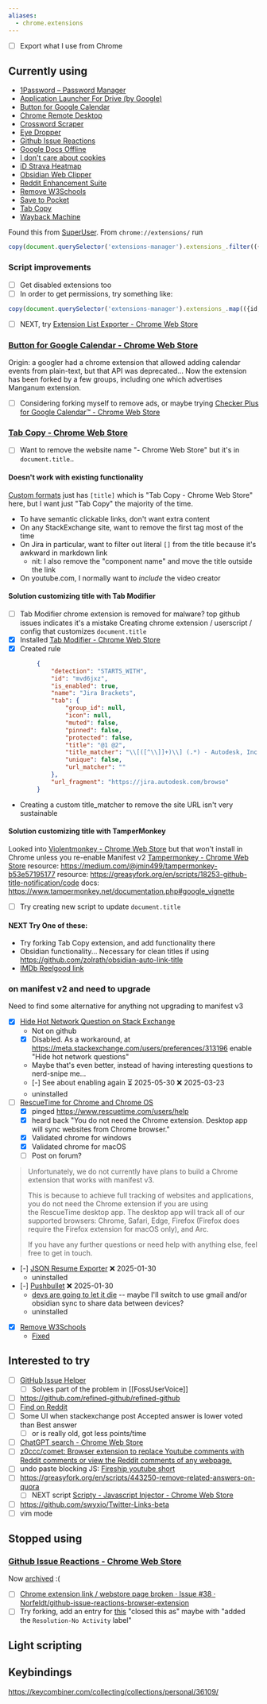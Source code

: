 ```yaml
---
aliases:
  - chrome.extensions
---
```

- [ ] Export what I use from Chrome

## Currently using

- [1Password – Password Manager](https://chromewebstore.google.com/detail/aeblfdkhhhdcdjpifhhbdiojplfjncoa)
- [Application Launcher For Drive (by Google)](https://chromewebstore.google.com/detail/lmjegmlicamnimmfhcmpkclmigmmcbeh)
- [Button for Google Calendar](https://chromewebstore.google.com/detail/lfjnmopldodmmdhddmeacgjnjeakjpki)
- [Chrome Remote Desktop](https://chromewebstore.google.com/detail/inomeogfingihgjfjlpeplalcfajhgai)
- [Crossword Scraper](https://chromewebstore.google.com/detail/lmneijnoafbpnfdjabialjehgohpmcpo)
- [Eye Dropper](https://chromewebstore.google.com/detail/hmdcmlfkchdmnmnmheododdhjedfccka)
- [Github Issue Reactions](https://chromewebstore.google.com/detail/enekincdenmmbpgkbhflknhaphpajnfd)
- [Google Docs Offline](https://chromewebstore.google.com/detail/ghbmnnjooekpmoecnnnilnnbdlolhkhi)
- [I don't care about cookies](https://chromewebstore.google.com/detail/fihnjjcciajhdojfnbdddfaoknhalnja)
- [iD Strava Heatmap](https://chromewebstore.google.com/detail/eglbcifjafncknmpmnelckombmgddlco)
- [Obsidian Web Clipper](https://chromewebstore.google.com/detail/cnjifjpddelmedmihgijeibhnjfabmlf)
- [Reddit Enhancement Suite](https://chromewebstore.google.com/detail/kbmfpngjjgdllneeigpgjifpgocmfgmb)
- [Remove W3Schools](https://chromewebstore.google.com/detail/gohnadkcefpdhblajddfnhapimpdjkje)
- [Save to Pocket](https://chromewebstore.google.com/detail/niloccemoadcdkdjlinkgdfekeahmflj)
- [Tab Copy](https://chromewebstore.google.com/detail/micdllihgoppmejpecmkilggmaagfdmb)
- [Wayback Machine](https://chromewebstore.google.com/detail/fpnmgdkabkmnadcjpehmlllkndpkmiak)

Found this from [SuperUser](https://superuser.com/questions/1164152/get-a-list-of-installed-chrome-extensions). From `chrome://extensions/` run

```js
copy(document.querySelector('extensions-manager').extensions_.filter(({state}) => state !== 'DISABLED').map(({name, webStoreUrl}) => `- [${name}](${webStoreUrl})`).join("\n"))
```

### Script improvements

- [ ] Get disabled extensions too
- [ ] In order to get permissions, try something like:
```js
copy(document.querySelector('extensions-manager').extensions_.map(({id, name, state, webStoreUrl, permissions}) => ({id, name, state, webStoreUrl, perms: permissions.simplePermissions.map(simple => simple.message)})))
```
- [ ] NEXT, try [Extension List Exporter - Chrome Web Store](https://chromewebstore.google.com/detail/extension-list-exporter/bhhfnfghihjhloegfchnfhcknbpdfmle)
### [Button for Google Calendar - Chrome Web Store](https://chromewebstore.google.com/detail/button-for-google-calenda/lfjnmopldodmmdhddmeacgjnjeakjpki)
Origin: a googler had a chrome extension that allowed adding calendar events from plain-text, but that API was deprecated...
Now the extension has been forked by a few groups, including one which advertises Manganum extension.
- [ ] Considering forking myself to remove ads, or maybe trying [Checker Plus for Google Calendar™ - Chrome Web Store](https://chromewebstore.google.com/detail/checker-plus-for-google-c/hkhggnncdpfibdhinjiegagmopldibha)
### [Tab Copy - Chrome Web Store](https://chromewebstore.google.com/detail/tab-copy/micdllihgoppmejpecmkilggmaagfdmb)
- [ ] Want to remove the website name "- Chrome Web Store" but it's in `document.title`..
#### Doesn't work with existing functionality
[Custom formats](https://tabcopy.com/docs/formats/custom-formats/)  just has `[title]` which is "Tab Copy - Chrome Web Store" here, but I want just "Tab Copy" the majority of the time.
- To have semantic clickable links, don't want extra content
- On any StackExchange site, want to remove the first tag most of the time
- On Jira in particular, want to filter out literal `[]` from the title because it's awkward in markdown link
	- nit: I also remove the "component name" and move the title outside the link
- On youtube.com, I normally want to *include* the video creator
#### Solution customizing title with Tab Modifier 
- [ ] Tab Modifier chrome extension is removed for malware? top github issues indicates it's a mistake
Creating chrome extension / userscript / config that customizes `document.title` 
- [x] Installed [Tab Modifier - Chrome Web Store](https://chromewebstore.google.com/detail/tab-modifier/hcbgadmbdkiilgpifjgcakjehmafcjai?hl=en)
- [x] Created rule
```json
        {
            "detection": "STARTS_WITH",
            "id": "mvd6jxz",
            "is_enabled": true,
            "name": "Jira Brackets",
            "tab": {
                "group_id": null,
                "icon": null,
                "muted": false,
                "pinned": false,
                "protected": false,
                "title": "@1 @2",
                "title_matcher": "\\[([^\\]]+)\\] (.*) - Autodesk, Inc. JIRA",
                "unique": false,
                "url_matcher": ""
            },
            "url_fragment": "https://jira.autodesk.com/browse"
        }
```
- Creating a custom title_matcher to remove the site URL isn't very sustainable
#### Solution customizing title with TamperMonkey
Looked into [Violentmonkey - Chrome Web Store](https://chromewebstore.google.com/detail/violentmonkey/jinjaccalgkegednnccohejagnlnfdag) but that won't install in Chrome unless you re-enable Manifest v2
[Tampermonkey - Chrome Web Store](https://chromewebstore.google.com/detail/tampermonkey/dhdgffkkebhmkfjojejmpbldmpobfkfo)
resource: https://medium.com/@jmin499/tampermonkey-b53e57195177
resource: https://greasyfork.org/en/scripts/18253-github-title-notification/code
docs: https://www.tampermonkey.net/documentation.php#google_vignette
- [ ] Try creating new script to update `document.title`

#### NEXT Try One of these:
- Try forking Tab Copy extension, and add functionality there
- Obsidian functionality... Necessary for clean titles if using https://github.com/zolrath/obsidian-auto-link-title
- [IMDb Reelgood link](https://greasyfork.org/en/scripts/454802-imdb-reelgood-link)

### on manifest v2 and need to upgrade
Need to find some alternative for anything not upgrading to manifest v3
- [x] [Hide Hot Network Question on Stack Exchange](https://chromewebstore.google.com/detail/hide-hot-network-question/jommfgnflipjalbpbgcfghdpoeijpoab)
	- Not on github
	- [x] Disabled. As a workaround, at https://meta.stackexchange.com/users/preferences/313196 enable "Hide hot network questions"
	- Maybe that's even better, instead of having interesting questions to nerd-snipe me...
	- [-] See about enabling again ⏳ 2025-05-30 ❌ 2025-03-23
	- uninstalled
- [ ] [RescueTime for Chrome and Chrome OS](https://chromewebstore.google.com/detail/rescuetime-for-chrome-and/bdakmnplckeopfghnlpocafcepegjeap)
	- [x] pinged https://www.rescuetime.com/users/help
	- [x] heard back "You do not need the Chrome extension. Desktop app will sync websites from Chrome browser."
	- [x] Validated chrome for windows
	- [x] Validated chrome for macOS
	- [ ] Post on forum?

> Unfortunately, we do not currently have plans to build a Chrome extension that works with manifest v3.  
>   
> This is because to achieve full tracking of websites and applications, you do not need the Chrome extension if you are using the RescueTime desktop app. The desktop app will track all of our supported browsers: Chrome, Safari, Edge, Firefox (Firefox does require the Firefox extension for macOS only), and Arc.  
>   
> If you have any further questions or need help with anything else, feel free to get in touch.

- [-] [JSON Resume Exporter](https://chromewebstore.google.com/detail/json-resume-exporter/caobgmmcpklomkcckaenhjlokpmfbdec) ❌ 2025-01-30
	- uninstalled
- [-] [Pushbullet](https://chromewebstore.google.com/detail/pushbullet/chlffgpmiacpedhhbkiomidkjlcfhogd) ❌ 2025-01-30
	- [devs are going to let it die](https://www.reddit.com/r/PushBullet/comments/1eidx6q/pushbullet_chrome_extension_uses_manifest_v2/)  -- maybe I'll switch to use gmail and/or obsidian sync to share data between devices?
	- uninstalled
- [x] [Remove W3Schools](https://chromewebstore.google.com/detail/remove-w3schools/gohnadkcefpdhblajddfnhapimpdjkje) 
	- [Fixed](https://github.com/GMaiolo/remove-w3schools/issues/16#issuecomment-2625358504)
## Interested to try
- [ ] [GitHub Issue Helper](https://chromewebstore.google.com/detail/github-issue-helper/ofckeainckjmmfocpjilclcdfcoajfno?source=sh/x/wa/m1/4&kgs=616b828c3939b6eb)
	- [ ] Solves part of the problem in [[FossUserVoice]]
- [ ] https://github.com/refined-github/refined-github
- [ ] [Find on Reddit](https://chromewebstore.google.com/detail/find-on-reddit/jbcdpeekakanklckgooknpbonojhjncm)
- [ ] Some UI when stackexchange post Accepted answer is lower voted than Best answer
	- [ ] or is really old, got less points/time
- [ ] [ChatGPT search - Chrome Web Store](https://chromewebstore.google.com/detail/chatgpt-search/ejcfepkfckglbgocfkanmcdngdijcgld)
- [ ] [z0ccc/comet: Browser extension to replace Youtube comments with Reddit comments or view the Reddit comments of any webpage.](https://github.com/z0ccc/comet)
- [ ] undo paste blocking JS: [Fireship youtube short](https://youtube.com/shorts/7bmsDg4BaKw?si=S2ZxrtdXTZz4JA2i)
- [ ] https://greasyfork.org/en/scripts/443250-remove-related-answers-on-quora
	- [ ] NEXT script [Scripty - Javascript Injector - Chrome Web Store](https://chromewebstore.google.com/detail/scripty-javascript-inject/milkbiaeapddfnpenedfgbfdacpbcbam)
- [ ] https://github.com/swyxio/Twitter-Links-beta
- [ ] vim mode

## Stopped using
### [Github Issue Reactions - Chrome Web Store](https://chromewebstore.google.com/detail/github-issue-reactions/enekincdenmmbpgkbhflknhaphpajnfd)
Now [archived](https://github.com/Norfeldt/github-issue-reactions-browser-extension) :(
- [ ] [Chrome extension link / webstore page broken · Issue #38 · Norfeldt/github-issue-reactions-browser-extension](https://github.com/Norfeldt/github-issue-reactions-browser-extension/issues/38)
- [ ] Try forking, add an entry for [this](https://github.com/PowerShell/PowerShell/issues/16812#event-13855745034) "closed this as" maybe with "added the `Resolution-No Activity` label"

## Light scripting

## Keybindings
https://keycombiner.com/collecting/collections/personal/36109/
